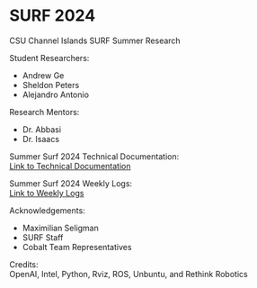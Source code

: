 # SURF 2024
CSU Channel Islands SURF Summer Research <br>

Student Researchers: <br>
- Andrew Ge <br>
- Sheldon Peters <br>
- Alejandro Antonio <br>

Research Mentors: <br>
- Dr. Abbasi <br>
- Dr. Isaacs <br>

Summer Surf 2024 Technical Documentation: <br>
[Link to Technical Documentation](https://docs.google.com/document/d/1eSpenHqlkqRHNvWpHtizz2qoFf9gMP56MRsDQyWa9ww/edit?usp=sharing)

Summer Surf 2024 Weekly Logs: <br>
[Link to Weekly Logs](https://docs.google.com/document/d/11LDD7uXjzUDdhyWEG-GR4xDWrnNkQaSV5q-feGGx5Fs/edit?usp=sharing)

Acknowledgements: <br>
- Maximilian Seligman <br>
- SURF Staff <br>
- Cobalt Team Representatives <br>

Credits: <br>
OpenAI, Intel, Python, Rviz, ROS, Unbuntu, and Rethink Robotics
